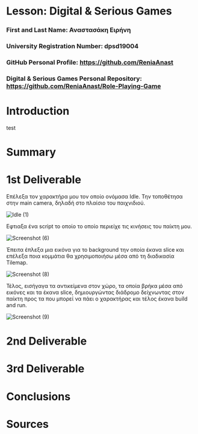 # Lesson: Digital & Serious Games

### First and Last Name: Αναστασάκη Ειρήνη 
### University Registration Number: dpsd19004
### GitHub Personal Profile: https://github.com/ReniaAnast
### Digital & Serious Games Personal Repository: https://github.com/ReniaAnast/Role-Playing-Game

# Introduction

test

# Summary


# 1st Deliverable

Επέλεξα τον χαρακτήρα μου τον οποίο ονόμασα Idle. Την τοποθέτησα στην main camera, δηλαδή στο πλαίσιο του παιχνιδιού.

![Idle (1)](https://user-images.githubusercontent.com/101414210/201417441-efa28945-cfc5-4746-b35e-03a532a424d3.png)


Εφτιαξα ένα script το οποίο το οποίο περιείχε τις κινήσεις του παίκτη μου.

![Screenshot (6)](https://user-images.githubusercontent.com/101414210/201415742-0c7adba5-0d6f-4d23-84a6-1096a7795614.png)

Έπειτα έπλεξα μια εικόνα για το background την οποία έκανα slice και επέλεξα ποια κομμάτια θα χρησιμοποιήσω μέσα από τη διαδικασία Tilemap.

![Screenshot (8)](https://user-images.githubusercontent.com/101414210/201415852-08d29f3a-3f12-4231-bf67-18e62b0aa4a9.png)

  Τέλος, εισήγαγα τα αντικείμενα στον χώρο, τα οποία βρήκα μέσα από εικόνες και τα έκανα slice, δημιουργώντας διάδρομο δείχνωντας στον παίκτη προς τα που μπορεί να πάει ο χαρακτήρας και τέλος έκανα build and run.
  
  ![Screenshot (9)](https://user-images.githubusercontent.com/101414210/201415919-40bbff9d-c67a-4b98-b492-0302e986bffb.png)


# 2nd Deliverable


# 3rd Deliverable 


# Conclusions


# Sources
